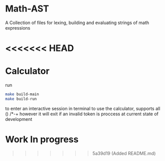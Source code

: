 # Math-AST
A Collection of files for lexing, building and evaluating strings of math expressions

<<<<<<< HEAD
=======
# Calculator
run
```bash
make build-main
make build-run
```
to enter an interactive session in terminal to use the calculator, supports all () /*-+
however it will exit if an invalid token is proccess at current state of development

# Work In progress
>>>>>>> 5a39d19 (Added README.md)
